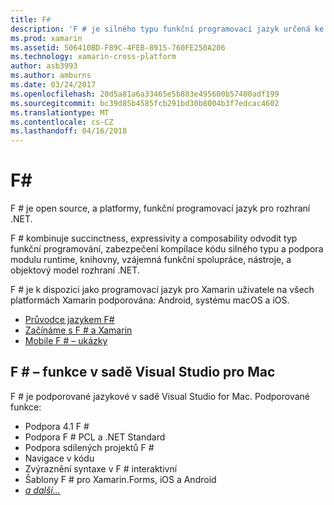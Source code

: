 ```yaml
---
title: F#
description: 'F # je silného typu funkční programovací jazyk určená ke spuštění na rozhraní .NET'
ms.prod: xamarin
ms.assetid: 506410BD-F89C-4FEB-8915-760FE250A206
ms.technology: xamarin-cross-platform
author: asb3993
ms.author: amburns
ms.date: 03/24/2017
ms.openlocfilehash: 20d5a81a6a33465e5b883e495600b57400adf199
ms.sourcegitcommit: bc39d85b4585fcb291bd30b8004b3f7edcac4602
ms.translationtype: MT
ms.contentlocale: cs-CZ
ms.lasthandoff: 04/16/2018
---
```

# <a name="f35"></a>F&#35;

F # je open source, a platformy, funkční programovací jazyk pro rozhraní .NET.

F # kombinuje succinctness, expressivity a composability odvodit typ funkční programování, zabezpečení kompilace kódu silného typu a podpora modulu runtime, knihovny, vzájemná funkční spolupráce, nástroje, a objektový model rozhraní .NET.

F # je k dispozici jako programovací jazyk pro Xamarin uživatele na všech platformách Xamarin podporována: Android, systému macOS a iOS.

- [Průvodce jazykem F#](https://docs.microsoft.com/dotnet/fsharp/)
- [Začínáme s F # a Xamarin](overview.md)
- [Mobile F # – ukázky](samples.md)

## <a name="f-features-in-visual-studio-for-mac"></a>F # – funkce v sadě Visual Studio pro Mac

F # je podporované jazykové v sadě Visual Studio for Mac. Podporované funkce:

- Podpora 4.1 F #
- Podpora F # PCL a .NET Standard
- Podpora sdílených projektů F #
- Navigace v kódu
- Zvýraznění syntaxe v F # interaktivní
- Šablony F # pro Xamarin.Forms, iOS a Android
- [*a další...*](https://developer.xamarin.com/releases/studio/xamarin.studio_6.0/xamarin.studio_6.0/#F_Enhancements)
